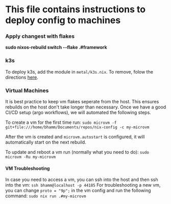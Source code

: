 # This file contains instructions to deploy config to machines

### Apply changest with flakes
**sudo nixos-rebuild switch --flake .#framework**


### k3s
To deploy k3s, add the module in `metal/k3s.nix`. To remove, folow the directions [here](https://kube-vip.io/docs/usage/k3s/#clean-environment).


### Virtual Machines
It is best practice to keep vm flakes seperate from the host. This ensures rebuilds on the host don't take longer than necessary. Once we have a good CI/CD setup (argo workflows), we will automated the following steps.

To create a vm for the first time run:
`sudo microvm -f git+file:///home/bhamm/Documents/repos/nix-config -c my-microvm`

After the vm is created and `microvm.autostart` is configured, it will automatically start on the next rebuild.

To update and reboot a vm run (normally what you need to do):
`sudo microvm -Ru my-microvm`


#### VM Troubleshooting
In case you need to access a vm, you can ssh into the host and then ssh into the vm:
`ssh bhamm@localhost -p 44185`
For troubleshooting a new vm, you can change `proto = "9p";` in the vm config and run the following command:
`sudo nix run .#my-microvm`

